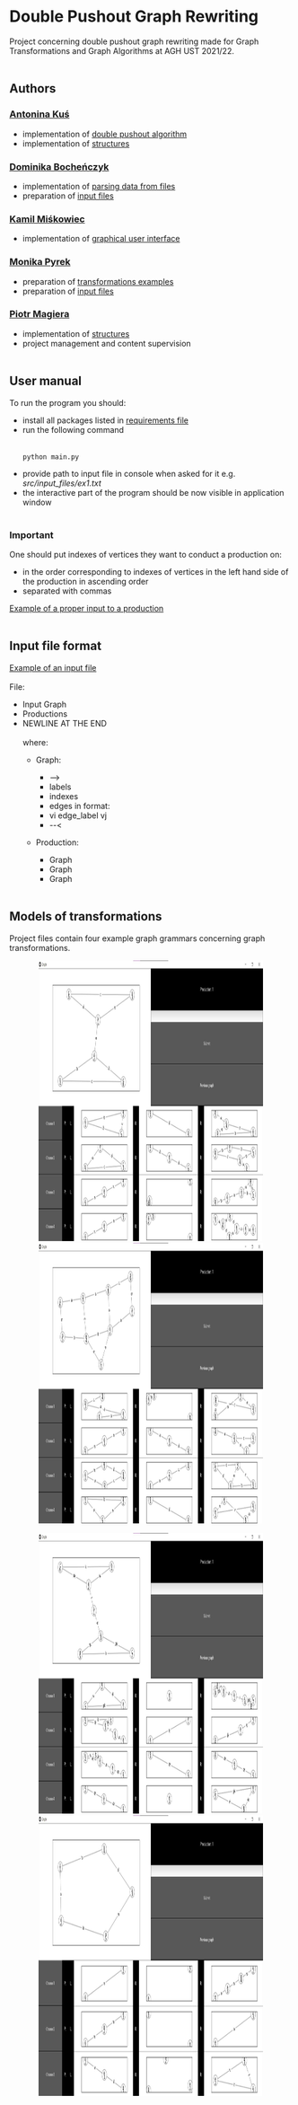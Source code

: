 # Double Pushout Graph Rewriting
Project concerning double pushout graph rewriting made for Graph Transformations and Graph Algorithms at AGH UST 2021/22.
<br></br>
## Authors
### [Antonina Kuś](https://github.com/t0sia)
  - implementation of [double pushout algorithm](src/algorithm.py)
  - implementation of [structures](src/structures.py)
### [Dominika Bocheńczyk](https://github.com/domkvv)
  - implementation of [parsing data from files](src/parse.py)
  - preparation of [input files](src/input_files)
### [Kamil Miśkowiec](https://github.com/miskowieck) 
  - implementation of [graphical user interface](src/gui/gui.py)
### [Monika Pyrek](https://github.com/mpyrek)
  - preparation of [transformations examples](TiAG-example)
  - preparation of [input files](src/input_files)
### [Piotr Magiera](https://github.com/piotmag769)
  - implementation of [structures](src/structures.py)
  - project management and content supervision
<br></br>
## User manual
To run the program you should:
- install all packages listed in [requirements file](requirements.txt)
- run the following command
  <br><br/>
  ```
  python main.py
  ```
- provide path to input file in console when asked for it e.g. *src/input_files/ex1.txt*
- the interactive part of the program should be now visible in application window
<br></br>
### Important
One should put indexes of vertices they want to conduct a production on:
- in the order corresponding to indexes of vertices in the left hand side of the production in ascending order
- separated with commas

[Example of a proper input to a production](use_example.jpg)
<br></br>
## Input file format
[Example of an input file](src/input_files/ex1.txt)
<br></br>
File:
- Input Graph
- Productions
- NEWLINE AT THE END
<br></br>
where:
  - Graph:
    - -->
    - labels
    - indexes
    - edges in format:
    - vi edge_label vj
    - --<

  - Production:
    - Graph
    - Graph
    - Graph
<br></br>
## Models of transformations
Project files contain four example graph grammars concerning graph transformations.
<p align="center">
  <img src="./TiAG-example/ex1jpg.jpg" alt="addStat" width="400" height ="500" />
  <img src="./TiAG-example/ex2jpg.jpg" alt="addStat" width="400" height ="500" />
  <br /> 
</p>
<p align="center">
  <img src="./TiAG-example/ex3jpg.jpg" alt="addStat" width="400" height ="500" />
  <img src="./TiAG-example/ex4jpg.jpg" alt="addStat" width="400" height ="500" />
  <br /> 
</p>
